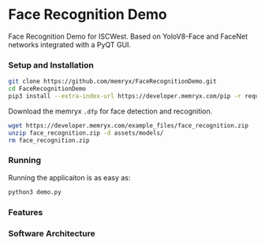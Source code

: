 # Face Recognition Demo

Face Recognition Demo for ISCWest. Based on YoloV8-Face and FaceNet networks integrated with a PyQT GUI.

### Setup and Installation

```bash
git clone https://github.com/memryx/FaceRecognitionDemo.git
cd FaceRecognitionDemo
pip3 install --extra-index-url https://developer.memryx.com/pip -r requirements.txt
```

Download the memryx `.dfp` for face detection and recognition.
```bash
wget https://developer.memryx.com/example_files/face_recognition.zip
unzip face_recognition.zip -d assets/models/
rm face_recognition.zip
```

### Running

Running the applicaiton is as easy as:

```bash
python3 demo.py
```

### Features


### Software Architecture


